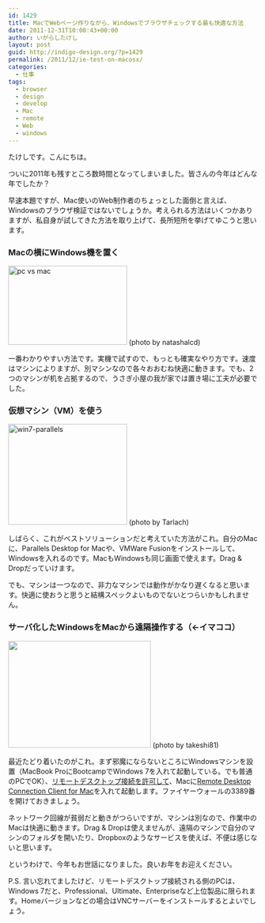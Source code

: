```yaml
---
id: 1429
title: MacでWebページ作りながら、Windowsでブラウザチェックする最も快適な方法
date: 2011-12-31T10:00:43+00:00
author: いがらしたけし
layout: post
guid: http://indigo-design.org/?p=1429
permalink: /2011/12/ie-test-on-macosx/
categories:
  - 仕事
tags:
  - browser
  - design
  - develop
  - Mac
  - remote
  - Web
  - windows
---
```

たけしです。こんにちは。

ついに2011年も残すところ数時間となってしまいました。皆さんの今年はどんな年でしたか？

早速本題ですが、Mac使いのWeb制作者のちょっとした面倒と言えば、Windowsのブラウザ検証ではないでしょうか。考えられる方法はいくつかありますが、私自身が試してきた方法を取り上げて、長所短所を挙げてゆこうと思います。
<!--more-->
<h3>Macの横にWindows機を置く</h3>

<a href="http://www.flickr.com/photos/acoustic_punk_sound/2633068270/" title="pc vs mac by natashalcd, on Flickr"><img src="http://farm4.staticflickr.com/3017/2633068270_4d2975c87b_m.jpg" width="240" height="160" alt="pc vs mac"></a>
(photo by natashalcd)

一番わかりやすい方法です。実機で試すので、もっとも確実なやり方です。速度はマシンによりますが、別マシンなので各々おおむね快適に動きます。でも、2つのマシンが机を占拠するので、うさぎ小屋の我が家では置き場に工夫が必要でした。

<h3>仮想マシン（VM）を使う</h3>

<a href="http://www.flickr.com/photos/maui-nui/3204713480/" title="win7-parallels by Tarlach, on Flickr"><img src="http://farm4.staticflickr.com/3309/3204713480_3a457e0b90_m.jpg" width="240" height="204" alt="win7-parallels"></a>
(photo by Tarlach)

しばらく、これがベストソリューションだと考えていた方法がこれ。自分のMacに、Parallels Desktop for Macや、VMWare Fusionをインストールして、Windowsを入れるのです。MacもWindowsも同じ画面で使えます。Drag & Dropだっていけます。

でも、マシンは一つなので、非力なマシンでは動作がかなり遅くなると思います。快適に使おうと思うと結構スペックよいものでないとつらいかもしれません。

<h3>サーバ化したWindowsをMacから遠隔操作する（←イマココ）</h3>

<a href="https://picasaweb.google.com/lh/photo/GCauRDDHLR7efmp3e0NfxvDUdFBYrKYna69gqCnW--U?feat=embedwebsite"><img src="https://lh6.googleusercontent.com/-hkX-pWiA6d0/Tv3goWDvHYI/AAAAAAAAAUQ/qjVfqUuwdw0/s288/111231_remotedesktop.jpg" height="216" width="288" /></a>
(photo by takeshi81)

最近たどり着いたのがこれ。まず邪魔にならないところにWindowsマシンを設置（MacBook ProにBootcampでWindows 7を入れて起動している。でも普通のPCでOK）、<a href="http://windows.microsoft.com/ja-JP/windows7/Connect-to-another-computer-using-Remote-Desktop-Connection">リモートデスクトップ接続を許可して</a>、Macに<a href="http://www.microsoft.com/japan/mac/remote-desktop-client">Remote Desktop Connection Client for Mac</a>を入れて起動します。ファイヤーウォールの3389番を開けておきましょう。

ネットワーク回線が貧弱だと動きがつらいですが、マシンは別なので、作業中のMacは快適に動きます。Drag & Dropは使えませんが、遠隔のマシンで自分のマシンのフォルダを開いたり、Dropboxのようなサービスを使えば、不便は感じないと思います。

というわけで、今年もお世話になりました。良いお年をお迎えください。

P.S.
言い忘れてましたけど、リモートデスクトップ接続される側のPCは、Windows 7だと、Professional、Ultimate、Enterpriseなど上位製品に限られます。Homeバージョンなどの場合はVNCサーバーをインストールするとよいでしょう。